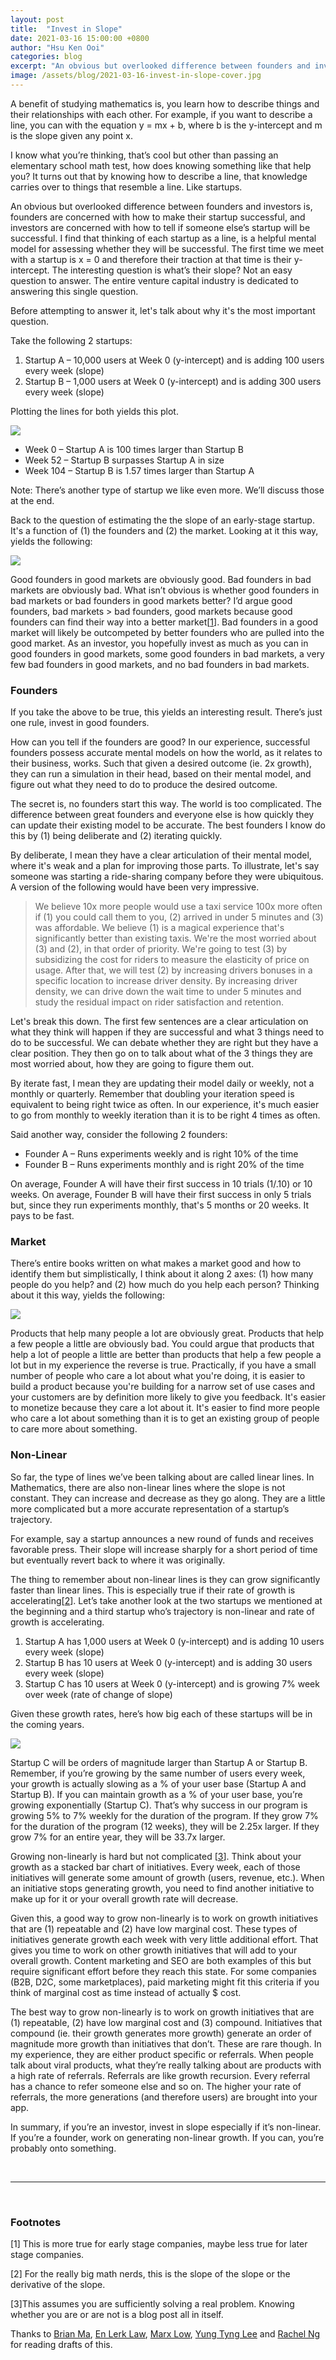 ```yaml
---
layout: post
title:  "Invest in Slope"
date: 2021-03-16 15:00:00 +0800
author: "Hsu Ken Ooi"
categories: blog 
excerpt: "An obvious but overlooked difference between founders and investors is, founders are concerned with how to make their startup successful, and investors are concerned with how to tell if someone else’s startup will be successful. I find that thinking of each startup as a line, is a helpful mental model for assessing whether they will be successful." 
image: /assets/blog/2021-03-16-invest-in-slope-cover.jpg
---
```


A benefit of studying mathematics is, you learn how to describe things and their relationships with each other. For example, if you want to describe a line, you can with the equation y = mx + b, where b is the y-intercept and m is the slope given any point x. 

I know what you’re thinking, that’s cool but other than passing an elementary school math test, how does knowing something like that help you? It turns out that by knowing how to describe a line, that knowledge carries over to things that resemble a line. Like startups. 

An obvious but overlooked difference between founders and investors is, founders are concerned with how to make their startup successful, and investors are concerned with how to tell if someone else’s startup will be successful. I find that thinking of each startup as a line, is a helpful mental model for assessing whether they will be successful. The first time we meet with a startup is x = 0 and therefore their traction at that time is their y-intercept. The interesting question is what’s their slope? Not an easy question to answer. The entire venture capital industry is dedicated to answering this single question. 

Before attempting to answer it, let's talk about why it's the most important question. 

Take the following 2 startups:

1. Startup A – 10,000 users at Week 0 (y-intercept) and is adding 100 users every week (slope)
2. Startup B – 1,000 users at Week 0 (y-intercept) and is adding 300 users every week (slope)

Plotting the lines for both yields this plot.

<img class="expanded" src="/assets/blog/2021-03-16-startup-growth-graph.png">

* Week 0 – Startup A is 100 times larger than Startup B
* Week 52 – Startup B surpasses Startup A in size
* Week 104 – Startup B is 1.57 times larger than Startup A

Note: There’s another type of startup we like even more. We’ll discuss those at the end.

Back to the question of estimating the the slope of an early-stage startup. It's a function of (1) the founders and (2) the market. Looking at it this way, yields the following:

<img class="img-fluid" src="/assets/blog/2021-03-16-founder-market.png">

Good founders in good markets are obviously good. Bad founders in bad markets are obviously bad. What isn’t obvious is whether good founders in bad markets or bad founders in good markets better? I’d argue good founders, bad markets > bad founders, good markets because good founders can find their way into a better market[<a href="#f1">1</a>]. Bad founders in a good market will likely be outcompeted by better founders who are pulled into the good market. As an investor, you hopefully invest as much as you can in good founders in good markets, some good founders in bad markets, a very few bad founders in good markets, and no bad founders in bad markets.

### Founders
If you take the above to be true, this yields an interesting result. There’s just one rule, invest in good founders.

How can you tell if the founders are good? In our experience, successful founders possess accurate mental models on how the world, as it relates to their business, works. Such that given a desired outcome (ie. 2x growth), they can run a simulation in their head, based on their mental model, and figure out what they need to do to produce the desired outcome. 

The secret is, no founders start this way. The world is too complicated. The difference between great founders and everyone else is how quickly they can update their existing model to be accurate. The best founders I know do this by (1) being deliberate and (2) iterating quickly. 

By deliberate, I mean they have a clear articulation of their mental model, where it's weak and a plan for improving those parts. To illustrate, let's say someone was starting a ride-sharing company before they were ubiquitous. A version of the following would have been very impressive.

> We believe 10x more people would use a taxi service 100x more often if (1) you could call them to you, (2) arrived in under 5 minutes and (3) was affordable. We believe (1) is a magical experience that's significantly better than existing taxis. We're the most worried about (3) and (2), in that order of priority. We're going to test (3) by subsidizing the cost for riders to measure the elasticity of price on usage. After that, we will test (2) by increasing drivers bonuses in a specific location to increase driver density. By increasing driver density, we can drive down the wait time to under 5 minutes and study the residual impact on rider satisfaction and retention.

Let's break this down. The first few sentences are a clear articulation on what they think will happen if they are successful and what 3 things need to do to be successful. We can debate whether they are right but they have a clear position. They then go on to talk about what of the 3 things they are most worried about, how they are going to figure them out. 

By iterate fast, I mean they are updating their model daily or weekly, not a monthly or quarterly. Remember that doubling your iteration speed is equivalent to being right twice as often. In our experience, it's much easier to go from monthly to weekly iteration than it is to be right 4 times as often. 

Said another way, consider the following 2 founders:

* Founder A – Runs experiments weekly and is right 10% of the time
* Founder B – Runs experiments monthly and is right 20% of the time

On average, Founder A will have their first success in 10 trials (1/.10) or 10 weeks. On average, Founder B will have their first success in only 5 trials but, since they run experiments monthly, that's 5 months or 20 weeks. It pays to be fast.

### Market
There’s entire books written on what makes a market good and how to identify them but simplistically, I think about it along 2 axes: (1) how many people do you help? and (2) how much do you help each person? Thinking about it this way, yields the following:

<img class="img-fluid" src="/assets/blog/2021-03-16-market.png">

Products that help many people a lot are obviously great. Products that help a few people a little are obviously bad. You could argue that products that help a lot of people a little are better than products that help a few people a lot but in my experience the reverse is true. Practically, if you have a small number of people who care a lot about what you're doing, it is easier to build a product because you're building for a narrow set of use cases and your customers are by definition more likely to give you feedback. It's easier to monetize because they care a lot about it. It's easier to find more people who care a lot about something than it is to get an existing group of people to care more about something.

### Non-Linear
So far, the type of lines we’ve been talking about are called linear lines. In Mathematics, there are also non-linear lines where the slope is not constant. They can increase and decrease as they go along. They are a little more complicated but a  more accurate representation of a startup’s trajectory.

For example, say a startup announces a new round of funds and receives favorable press. Their slope will increase sharply for a short period of time but eventually revert back to where it was originally.

The thing to remember about non-linear lines is they can grow significantly faster than linear lines. This is especially true if their rate of growth is accelerating[<a href="#f2">2</a>]. Let’s take another look at the two startups we mentioned at the beginning and a third startup who’s trajectory is non-linear and rate of growth is accelerating.

1. Startup A has 1,000 users at Week 0 (y-intercept) and is adding 10 users every week (slope)
2. Startup B has 10 users at Week 0 (y-intercept) and is adding 30 users every week (slope)
3. Startup C has 10 users at Week 0 (y-intercept) and is growing 7% week over week (rate of change of slope)

Given these growth rates, here’s how big each of these startups will be in the coming years.

<img class="expanded" src="/assets/blog/2021-03-16-non-linear.png">

Startup C will be orders of magnitude larger than Startup A or Startup B. Remember, if you’re growing by the same number of users every week, your growth is actually slowing as a % of your user base (Startup A and Startup B). If you can maintain growth as a % of your user base, you’re growing exponentially (Startup C). That’s why success in our program is growing 5% to 7% weekly for the duration of the program. If they grow 7% for the duration of the program (12 weeks), they will be 2.25x larger. If they grow 7% for an entire year, they will be 33.7x larger.

Growing non-linearly is hard but not complicated [<a href="#f3">3</a>]. Think about your growth as a stacked bar chart of initiatives. Every week, each of those initiatives will generate some amount of growth (users, revenue, etc.). When an initiative stops generating growth, you need to find another initiative to make up for it or your overall growth rate will decrease.

Given this, a good way to grow non-linearly is to work on growth initiatives that are (1) repeatable and (2) have low marginal cost. These types of initiatives generate growth each week with very little additional effort. That gives you time to work on other growth initiatives that will add to your overall growth. Content marketing and SEO are both examples of this but require significant effort before they reach this state. For some companies (B2B, D2C, some marketplaces), paid marketing might fit this criteria if you think of marginal cost as time instead of actually $ cost.

The best way to grow non-linearly is to work on growth initiatives that are (1) repeatable, (2) have low marginal cost and (3) compound. Initiatives that compound (ie. their growth generates more growth) generate an order of magnitude more growth than initiatives that don’t. These are rare though. In my experience, they are either product specific or referrals. When people talk about viral products, what they’re really talking about are products with a high rate of referrals. Referrals are like growth recursion. Every referral has a chance to refer someone else and so on. The higher your rate of referrals, the more generations (and therefore users) are brought into your app. 

In summary, if you’re an investor, invest in slope especially if it’s non-linear. If you’re a founder, work on generating non-linear growth. If you can, you’re probably onto something.

<br>

---

<br>

### Footnotes

<p id="f1">[1] This is more true for early stage companies, maybe less true for later stage companies.</p>
<p id="f2">[2] For the really big math nerds, this is the slope of the slope or the derivative of the slope.</p>
<p id="f3">[3]This assumes you are sufficiently solving a real problem. Knowing whether you are or are not is a blog post all in itself.</p>

Thanks to [Brian Ma](https://www.linkedin.com/in/zealoustiger/), [En Lerk Law](https://www.linkedin.com/in/lerk/), [Marx Low](https://www.linkedin.com/in/marx-low/), [Yung Tyng Lee](https://www.linkedin.com/in/leeyungtyng/) and [Rachel Ng](https://www.linkedin.com/in/rachel-ng-wan-fang/) for reading drafts of this.